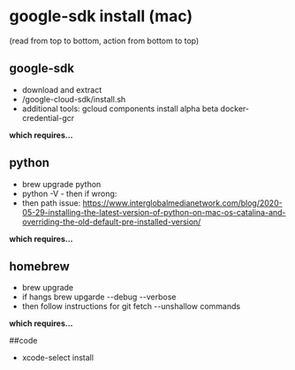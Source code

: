 # google-sdk install (mac)

(read from top to bottom, action from bottom to top)

## google-sdk
* download and extract
* /google-cloud-sdk/install.sh
* additional tools: gcloud components install alpha beta docker-credential-gcr

**which requires...**

## python
* brew upgrade python
* python -V - then if wrong:
* then path issue: https://www.interglobalmedianetwork.com/blog/2020-05-29-installing-the-latest-version-of-python-on-mac-os-catalina-and-overriding-the-old-default-pre-installed-version/

**which requires...**

## homebrew
* brew upgrade
* if hangs brew upgarde --debug --verbose
* then follow instructions for git fetch --unshallow commands

**which requires...**

##code
* xcode-select install	
